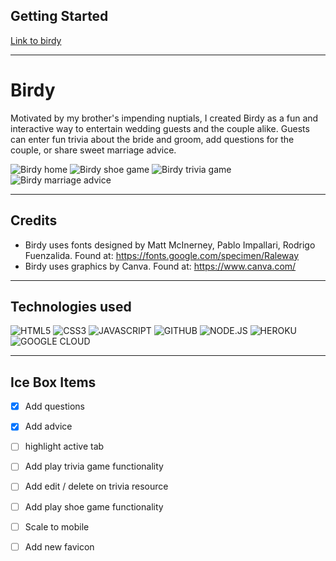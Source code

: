 ## Getting Started 

[Link to birdy](https://birdy-vgk.herokuapp.com/)

---
# Birdy

Motivated by my brother's impending nuptials, I created Birdy as a fun and interactive way to entertain wedding guests and the couple alike. Guests can enter fun trivia about the bride and groom, add questions for the couple, or share  sweet marriage advice. 

![Birdy home](https://i.imgur.com/VXQ6pbl.png)
![Birdy shoe game](https://i.imgur.com/QSHRlt9.png)
![Birdy trivia game](https://i.imgur.com/7JGp82b.png)
![Birdy marriage advice](https://i.imgur.com/wgtpOHP.png)

---
## Credits 

- Birdy uses fonts designed by Matt McInerney, Pablo Impallari, Rodrigo Fuenzalida. Found at: https://fonts.google.com/specimen/Raleway
- Birdy uses graphics by Canva. Found at: https://www.canva.com/

---

## Technologies used 

![HTML5](https://img.shields.io/badge/HTML5-E34F26?style=for-the-badge&logo=html5&logoColor=white)
![CSS3](https://img.shields.io/badge/CSS3-1572B6?style=for-the-badge&logo=css3&logoColor=white)
![JAVASCRIPT](https://img.shields.io/badge/JavaScript-323330?style=for-the-badge&logo=javascript&logoColor=F7DF1E)
![GITHUB](https://img.shields.io/badge/GitHub-100000?style=for-the-badge&logo=github&logoColor=white)
![NODE.JS](https://img.shields.io/badge/Node.js-43853D?style=for-the-badge&logo=node.js&logoColor=white)
![HEROKU](https://img.shields.io/badge/Heroku-430098?style=for-the-badge&logo=heroku&logoColor=white)
![GOOGLE CLOUD](https://img.shields.io/badge/Google_Cloud-4285F4?style=for-the-badge&logo=google-cloud&logoColor=white)

---

## Ice Box Items 

- [x] Add questions
- [x] Add advice
- [ ] highlight active tab
- [ ] Add play trivia game functionality
- [ ] Add edit / delete on trivia resource
- [ ] Add play shoe game functionality
- [ ] Scale to mobile
- [ ] Add new favicon



